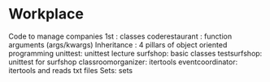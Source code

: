 # Workplace
Code to manage companies
1st : classes
coderestaurant : function arguments (args/kwargs)
Inheritance : 4 pillars of object oriented programming
unittest: unittest lecture
surfshop: basic classes
testsurfshop: unittest for surfshop
classroomorganizer: itertools
eventcoordinator: itertools and reads txt files
Sets: sets
